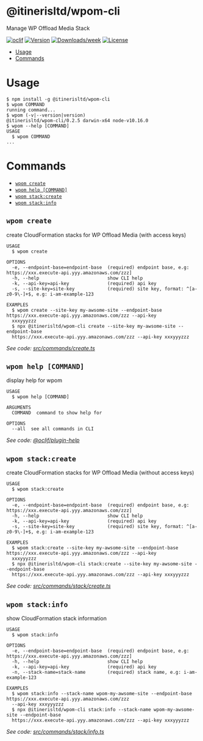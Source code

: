 @itinerisltd/wpom-cli
=================

Manage WP Offload Media Stack

[![oclif](https://img.shields.io/badge/cli-oclif-brightgreen.svg)](https://oclif.io)
[![Version](https://img.shields.io/npm/v/@itinerisltd/wpom-cli.svg)](https://npmjs.org/package/@itinerisltd/wpom-cli)
[![Downloads/week](https://img.shields.io/npm/dw/@itinerisltd/wpom-cli.svg)](https://npmjs.org/package/@itinerisltd/wpom-cli)
[![License](https://img.shields.io/npm/l/@itinerisltd/wpom-cli.svg)](https://github.com/itinerisltd/wpom/blob/master/package.json)

<!-- toc -->
* [Usage](#usage)
* [Commands](#commands)
<!-- tocstop -->
# Usage
<!-- usage -->
```sh-session
$ npm install -g @itinerisltd/wpom-cli
$ wpom COMMAND
running command...
$ wpom (-v|--version|version)
@itinerisltd/wpom-cli/0.2.5 darwin-x64 node-v10.16.0
$ wpom --help [COMMAND]
USAGE
  $ wpom COMMAND
...
```
<!-- usagestop -->
# Commands
<!-- commands -->
* [`wpom create`](#wpom-create)
* [`wpom help [COMMAND]`](#wpom-help-command)
* [`wpom stack:create`](#wpom-stackcreate)
* [`wpom stack:info`](#wpom-stackinfo)

## `wpom create`

create CloudFormation stacks for WP Offload Media (with access keys)

```
USAGE
  $ wpom create

OPTIONS
  -e, --endpoint-base=endpoint-base  (required) endpoint base, e.g: https://xxx.execute-api.yyy.amazonaws.com/zzz]
  -h, --help                         show CLI help
  -k, --api-key=api-key              (required) api key
  -s, --site-key=site-key            (required) site key, format: ^[a-z0-9\-]+$, e.g: i-am-example-123

EXAMPLES
  $ wpom create --site-key my-awsome-site --endpoint-base https://xxx.execute-api.yyy.amazonaws.com/zzz --api-key 
  xxxyyyzzz
  $ npx @itinerisltd/wpom-cli create --site-key my-awsome-site --endpoint-base 
  https://xxx.execute-api.yyy.amazonaws.com/zzz --api-key xxxyyyzzz
```

_See code: [src/commands/create.ts](https://github.com/itinerisltd/wpom-cli/blob/v0.2.5/src/commands/create.ts)_

## `wpom help [COMMAND]`

display help for wpom

```
USAGE
  $ wpom help [COMMAND]

ARGUMENTS
  COMMAND  command to show help for

OPTIONS
  --all  see all commands in CLI
```

_See code: [@oclif/plugin-help](https://github.com/oclif/plugin-help/blob/v2.2.0/src/commands/help.ts)_

## `wpom stack:create`

create CloudFormation stacks for WP Offload Media (without access keys)

```
USAGE
  $ wpom stack:create

OPTIONS
  -e, --endpoint-base=endpoint-base  (required) endpoint base, e.g: https://xxx.execute-api.yyy.amazonaws.com/zzz]
  -h, --help                         show CLI help
  -k, --api-key=api-key              (required) api key
  -s, --site-key=site-key            (required) site key, format: ^[a-z0-9\-]+$, e.g: i-am-example-123

EXAMPLES
  $ wpom stack:create --site-key my-awsome-site --endpoint-base https://xxx.execute-api.yyy.amazonaws.com/zzz --api-key 
  xxxyyyzzz
  $ npx @itinerisltd/wpom-cli stack:create --site-key my-awsome-site --endpoint-base 
  https://xxx.execute-api.yyy.amazonaws.com/zzz --api-key xxxyyyzzz
```

_See code: [src/commands/stack/create.ts](https://github.com/itinerisltd/wpom-cli/blob/v0.2.5/src/commands/stack/create.ts)_

## `wpom stack:info`

show CloudFormation stack information

```
USAGE
  $ wpom stack:info

OPTIONS
  -e, --endpoint-base=endpoint-base  (required) endpoint base, e.g: https://xxx.execute-api.yyy.amazonaws.com/zzz]
  -h, --help                         show CLI help
  -k, --api-key=api-key              (required) api key
  -n, --stack-name=stack-name        (required) stack name, e.g: i-am-example-123

EXAMPLES
  $ wpom stack:info --stack-name wpom-my-awsome-site --endpoint-base https://xxx.execute-api.yyy.amazonaws.com/zzz 
  --api-key xxxyyyzzz
  $ npx @itinerisltd/wpom-cli stack:info --stack-name wpom-my-awsome-site --endpoint-base 
  https://xxx.execute-api.yyy.amazonaws.com/zzz --api-key xxxyyyzzz
```

_See code: [src/commands/stack/info.ts](https://github.com/itinerisltd/wpom-cli/blob/v0.2.5/src/commands/stack/info.ts)_
<!-- commandsstop -->
